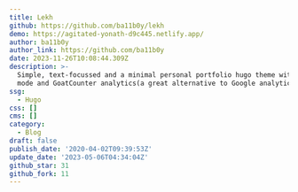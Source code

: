 ```yaml
---
title: Lekh
github: https://github.com/ba11b0y/lekh
demo: https://agitated-yonath-d9c445.netlify.app/
author: ba11b0y
author_link: https://github.com/ba11b0y
date: 2023-11-26T10:08:44.309Z
description: >-
  Simple, text-focussed and a minimal personal portfolio hugo theme with dark
  mode and GoatCounter analytics(a great alternative to Google analytics)
ssg:
  - Hugo
css: []
cms: []
category:
  - Blog
draft: false
publish_date: '2020-04-02T09:39:53Z'
update_date: '2023-05-06T04:34:04Z'
github_star: 31
github_fork: 11
---
```

